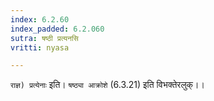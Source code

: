 ```yaml
---
index: 6.2.60
index_padded: 6.2.060
sutra: षष्ठी प्रत्यनसि
vritti: nyasa

---
```

`राज्ञ) प्रत्येनाः` इति। `षष्ठ्या आक्रोशे` (6.3.21) इति विभक्तेरलुक्।।